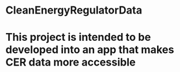 # CleanEnergyRegulatorData
# This project is intended to be developed into an app that makes CER data more accessible
